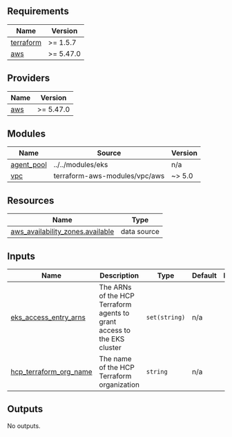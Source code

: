 <!-- BEGIN_TF_DOCS -->
## Requirements

| Name | Version |
|------|---------|
| <a name="requirement_terraform"></a> [terraform](#requirement\_terraform) | >= 1.5.7 |
| <a name="requirement_aws"></a> [aws](#requirement\_aws) | >= 5.47.0 |

## Providers

| Name | Version |
|------|---------|
| <a name="provider_aws"></a> [aws](#provider\_aws) | >= 5.47.0 |

## Modules

| Name | Source | Version |
|------|--------|---------|
| <a name="module_agent_pool"></a> [agent\_pool](#module\_agent\_pool) | ../../modules/eks | n/a |
| <a name="module_vpc"></a> [vpc](#module\_vpc) | terraform-aws-modules/vpc/aws | ~> 5.0 |

## Resources

| Name | Type |
|------|------|
| [aws_availability_zones.available](https://registry.terraform.io/providers/hashicorp/aws/latest/docs/data-sources/availability_zones) | data source |

## Inputs

| Name | Description | Type | Default | Required |
|------|-------------|------|---------|:--------:|
| <a name="input_eks_access_entry_arns"></a> [eks\_access\_entry\_arns](#input\_eks\_access\_entry\_arns) | The ARNs of the HCP Terraform agents to grant access to the EKS cluster | `set(string)` | n/a | yes |
| <a name="input_hcp_terraform_org_name"></a> [hcp\_terraform\_org\_name](#input\_hcp\_terraform\_org\_name) | The name of the HCP Terraform organization | `string` | n/a | yes |

## Outputs

No outputs.
<!-- END_TF_DOCS -->